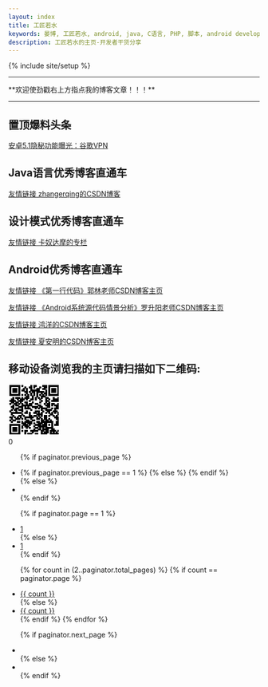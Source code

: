 ```yaml
---
layout: index
title: 工匠若水
keywords: 晏博, 工匠若水, android, java, C语言, PHP, 脚本, android developer, android开发, android技术分享, 极客
description: 工匠若水的主页-开发者干货分享
---
```


{% include site/setup %}

<hr>
**欢迎使劲戳右上方指点我的博客文章！！！**
<hr>

## 置顶爆料头条

[安卓5.1隐秘功能曝光：谷歌VPN](http://www.ithome.com/html/android/135181.htm)

## Java语言优秀博客直通车

[友情链接  zhangerqing的CSDN博客](http://blog.csdn.net/zhangerqing?viewmode=contents)

## 设计模式优秀博客直通车

[友情链接 卡奴达摩的专栏](http://blog.csdn.net/zhengzhb/article/category/926691/)

## Android优秀博客直通车

[友情链接 《第一行代码》郭林老师CSDN博客主页](http://blog.csdn.net/guolin_blog?viewmode=contents)

[友情链接 《Android系统源代码情景分析》罗升阳老师CSDN博客主页 ](http://blog.csdn.net/luoshengyang?viewmode=contents)

[友情链接  鸿洋的CSDN博客主页](http://blog.csdn.net/lmj623565791)

[友情链接  夏安明的CSDN博客主页](http://blog.csdn.net/xiaanming)


## 移动设备浏览我的主页请扫描如下二维码:

<img src="./image/zhuye_erweima.png" />


<div class="bshare-custom"><a title="分享到QQ空间" class="bshare-qzone"></a>
<a title="分享到新浪微博" class="bshare-sinaminiblog"></a>
<a title="分享到人人网" class="bshare-renren"></a>
<a title="分享到腾讯微博" class="bshare-qqmb"></a>
<a title="分享到有道笔记" class="bshare-youdaonote"></a>
<a title="更多平台" class="bshare-more bshare-more-icon more-style-addthis">
</a><span class="BSHARE_COUNT bshare-share-count">0</span>
</div><script type="text/javascript" charset="utf-8" src="http://static.bshare.cn/b/buttonLite.js#style=-1&amp;uuid=&amp;pophcol=2&amp;lang=zh">
</script><script type="text/javascript" charset="utf-8" src="http://static.bshare.cn/b/bshareC0.js">
</script>


<div id="post-pagination">
<ul class="pagination pagination-centered pull-right">

{% if paginator.previous_page %}
<li>
{% if paginator.previous_page == 1 %}
<a href="/"><i class="fa fa-chevron-left"></i></a>
{% else %}
<a href="/page{{ paginator.previous_page }}"><i class="fa fa-chevron-left"></i></a>
{% endif %}
</li>
{% else %}
<li class="disabled">
<span><i class="fa fa-chevron-left"></i></span>
</li>
{% endif %}

{% if paginator.page == 1 %}
<li class="active">
<a href="#">1</a>
</li>
{% else %}
<li>
<a href="/">1</a>
</li>
{% endif %}

{% for count in (2..paginator.total_pages) %}
{% if count == paginator.page %}
<li class="active">
<a href="#">{{ count }}</a>
</li>
{% else %}
<li>
<a href="/page{{ count }}">{{ count }}</a>
</li>
{% endif %}
{% endfor %}

{% if paginator.next_page %}
<li>
<a href="/page{{ paginator.next_page }}"><i class="fa fa-chevron-right"></i></a>
</li>
{% else %}
<li class="disabled">
<a href="#"><i class="fa fa-chevron-right"></i></a>
</li>
{% endif %}
</ul>
</div>

